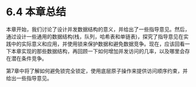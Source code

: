# 6.4 本章总结

本章开始，我们讨论了设计并发数据结构的意义，并给出了一些指导意见。然后，通过设计一些通用的数据结构(栈，队列，哈希表和单链表)，探究了指导意见在实践中的实际意义和应用，并使用锁来保护数据和避免数据竞争。现在，应该回看一下本章实现的那些数据结构，再回顾一下如何增加并发访问的几率，以及哪里会存在潜在条件竞争。

第7章中将了解如何避免锁完全锁定，使用底层原子操作来提供访问顺序约束，并给出一些指导意见。